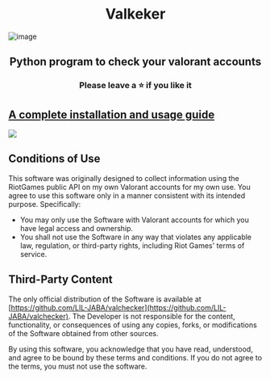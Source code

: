 <h1 align="center">
  Valkeker
</h1>

![image](https://user-images.githubusercontent.com/82034934/191281792-6b45244e-9635-45a5-b6e8-529ff6d93268.png)

<h2 align="center">
  Python program to check your valorant accounts
</h2>

<h3 align="center">
Please leave a ⭐  if you like it
</h3>

## [A complete installation and usage guide](https://liljaba1337.gitbook.io/untitled/)


<a href="https://discord.gg/krMFTdSafD"><img src="https://discordapp.com/api/guilds/1227667638742683729/widget.png?style=banner2"></a>


## Conditions of Use
This software was originally designed to collect information using the RiotGames public API on my own Valorant accounts for my own use. You agree to use this software only in a manner consistent with its intended purpose. Specifically:
- You may only use the Software with Valorant accounts for which you have legal access and ownership.
- You shall not use the Software in any way that violates any applicable law, regulation, or third-party rights, including Riot Games' terms of service.

## Third-Party Content
The only official distribution of the Software is available at [https://github.com/LIL-JABA/valchecker](https://github.com/LIL-JABA/valchecker). The Developer is not responsible for the content, functionality, or consequences of using any copies, forks, or modifications of the Software obtained from other sources.

By using this software, you acknowledge that you have read, understood, and agree to be bound by these terms and conditions. If you do not agree to the terms, you must not use the software.